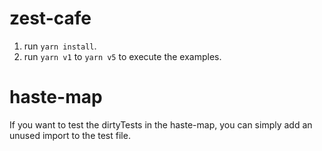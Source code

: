 # zest-cafe

1. run `yarn install`.
2. run `yarn v1` to `yarn v5` to execute the examples.

# haste-map

If you want to test the dirtyTests in the haste-map, you can simply add an unused import to the test file.
